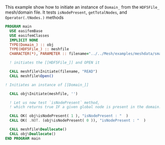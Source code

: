 This example show how to initiate an instance of `Domain_` from the `HDF5File_` mesh/domain file.
It tests `isNodePresent`, `getTotalNodes`, and `Operator(.tNodes.)` methods

```fortran
PROGRAM main
  USE easifemBase
  USE easifemClasses
  IMPLICIT NONE
  TYPE(Domain_) :: obj
  TYPE(HDF5File_) :: meshfile
  CHARACTER(*), PARAMETER :: filename="../../Mesh/examples/meshdata/small_mesh.h5" 

  ! initiates the [[HDF5File_]] and OPEN it

  CALL meshfile%Initiate(filename, "READ")
  CALL meshfile%Open()

! Initiates an instance of [[Domain_]]

  CALL obj%Initiate(meshfile, '')

  ! Let us now test `isNodePresent` method, 
  ! which returns true IF a given global node is present in the domain.

  CALL OK( obj%isNodePresent( 1 ), "isNodePresent : "  )
  CALL OK( .NOT. (obj%isNodePresent( 0 )), "isNodePresent : "  )

  CALL meshfile%Deallocate()
  CALL obj%Deallocate()
END PROGRAM main
```

